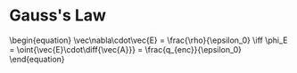 # Gauss's Law

\begin{equation}
\vec\nabla\cdot\vec{E} = \frac{\rho}{\epsilon_0} \iff \phi_E = \oint{\vec{E}\cdot\diff{\vec{A}}} = \frac{q_{enc}}{\epsilon_0}
\end{equation}